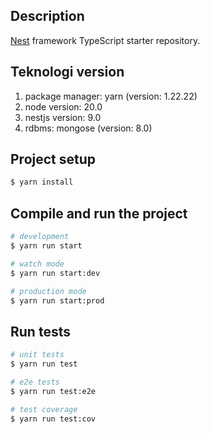 
## Description

[Nest](https://github.com/nestjs/nest) framework TypeScript starter repository.

## Teknologi version
1. package manager: yarn (version: 1.22.22)
2. node version: 20.0
3. nestjs version: 9.0
4. rdbms: mongose (version: 8.0)

## Project setup

```bash
$ yarn install
```

## Compile and run the project

```bash
# development
$ yarn run start

# watch mode
$ yarn run start:dev

# production mode
$ yarn run start:prod
```

## Run tests

```bash
# unit tests
$ yarn run test

# e2e tests
$ yarn run test:e2e

# test coverage
$ yarn run test:cov
```

